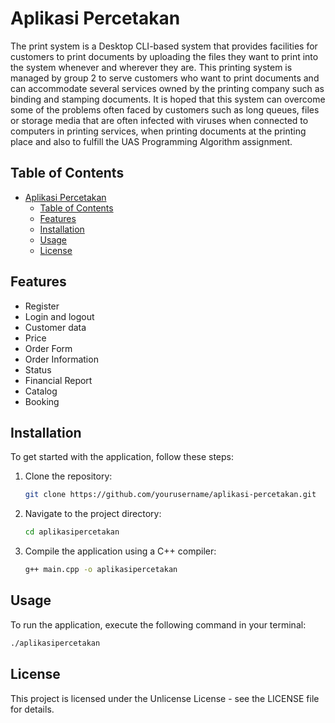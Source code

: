 # Aplikasi Percetakan

The print system is a Desktop CLI-based system that provides facilities for customers to print documents by uploading the files they want to print into the system whenever and wherever they are. This printing system is managed by group 2 to serve customers who want to print documents and can accommodate several services owned by the printing company such as binding and stamping documents. It is hoped that this system can overcome some of the problems often faced by customers such as long queues, files or storage media that are often infected with viruses when connected to computers in printing services, when printing documents at the printing place and also to fulfill the UAS Programming Algorithm assignment.

## Table of Contents

- [Aplikasi Percetakan](#aplikasi-percetakan)
  - [Table of Contents](#table-of-contents)
  - [Features](#features)
  - [Installation](#installation)
  - [Usage](#usage)
  - [License](#license)

## Features

- Register
- Login and logout
- Customer data
- Price
- Order Form
- Order Information
- Status
- Financial Report
- Catalog
- Booking

## Installation

To get started with the application, follow these steps:

1. Clone the repository:
   ```bash
   git clone https://github.com/yourusername/aplikasi-percetakan.git
   ```
2. Navigate to the project directory:
   ```bash
   cd aplikasipercetakan
   ```
3. Compile the application using a C++ compiler:
   ```bash
   g++ main.cpp -o aplikasipercetakan
   ```

## Usage
To run the application, execute the following command in your terminal:
```bash
./aplikasipercetakan
```

## License
This project is licensed under the Unlicense License - see the LICENSE file for details.

